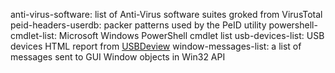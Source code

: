 anti-virus-software: list of Anti-Virus software suites groked from VirusTotal
peid-headers-userdb: packer patterns used by the PeID utility
powershell-cmdlet-list: Microsoft Windows PowerShell cmdlet list
usb-devices-list: USB devices HTML report from [USBDeview](http://nirsoft.net)
window-messages-list: a list of messages sent to GUI Window objects in Win32 API
